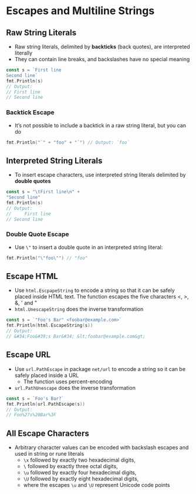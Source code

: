 # Escapes and Multiline Strings

## Raw String Literals

* Raw string literals, delimited by **backticks** (back quotes), are interpreted literally
* They can contain line breaks, and backslashes have no special meaning

```go
const s = `First line
Second line`
fmt.Println(s)
// Output:
// First line
// Second line
```

### Backtick Escape

* It’s not possible to include a backtick in a raw string literal, but you can do

```go
fmt.Println("`" + "foo" + "`") // Output: `foo`
```

## Interpreted String Literals

* To insert escape characters, use interpreted string literals delimited by **double quotes**

```go
const s = "\tFirst line\n" +
"Second line"
fmt.Println(s)
// Output:
//     First line
// Second line
```

### Double Quote Escape

* Use `\"` to insert a double quote in an interpreted string literal:

```go
fmt.Println("\"foo\"") // "foo"
```

## Escape HTML

* Use `html.EscpapeString` to encode a string so that it can be safely placed inside HTML text. The function escapes the five characters <, >, &, ' and "
* `html.UnescapeString` does the inverse transformation

```go
const s = `"Foo's Bar" <foobar@example.com>`
fmt.Println(html.EscapeString(s))
// Output:
// &#34;Foo&#39;s Bar&#34; &lt;foobar@example.com&gt;
```

## Escape URL

* Use `url.PathEscape` in package `net/url` to encode a string so it can be safely placed inside a URL
  * The function uses percent-encoding
* `url.PathUnescape` does the inverse transformation

```go
const s = `Foo's Bar?`
fmt.Println(url.PathEscape(s))
// Output:
// Foo%27s%20Bar%3F
```

## All Escape Characters

* Arbitrary character values can be encoded with backslash escapes and used in string or rune literals
	* `\x` followed by exactly two hexadecimal digits,
	* `\` followed by exactly three octal digits,
	* `\u` followed by exactly four hexadecimal digits,
	* `\U` followed by exactly eight hexadecimal digits,
	* where the escapes `\u` and `\U` represent Unicode code points
